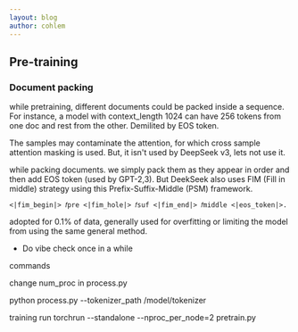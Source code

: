 ```yaml
---
layout: blog
author: cohlem
---
```


## Pre-training

### Document packing

while pretraining, different documents could be packed inside a sequence. For instance, a model with context_length 1024 can have 256 tokens from one doc and rest from the other. Demilited by EOS token.

The samples may contaminate the attention, for which cross sample attention masking is used.
But, it isn't used by DeepSeek v3, lets not use it.

while packing documents. we simply pack them as they appear in order and then add EOS token (used by GPT-2,3). But DeekSeek also uses FIM (Fill in middle) strategy using this Prefix-Suffix-Middle (PSM) framework.

`<|fim_begin|> 𝑓pre <|fim_hole|> 𝑓suf <|fim_end|> 𝑓middle <|eos_token|>.`

adopted for 0.1% of data, generally used for overfitting or limiting the model from using the same general method.

- Do vibe check once in a while

commands

change num_proc in process.py

python process.py --tokenizer_path /model/tokenizer

training run
torchrun --standalone --nproc_per_node=2 pretrain.py
